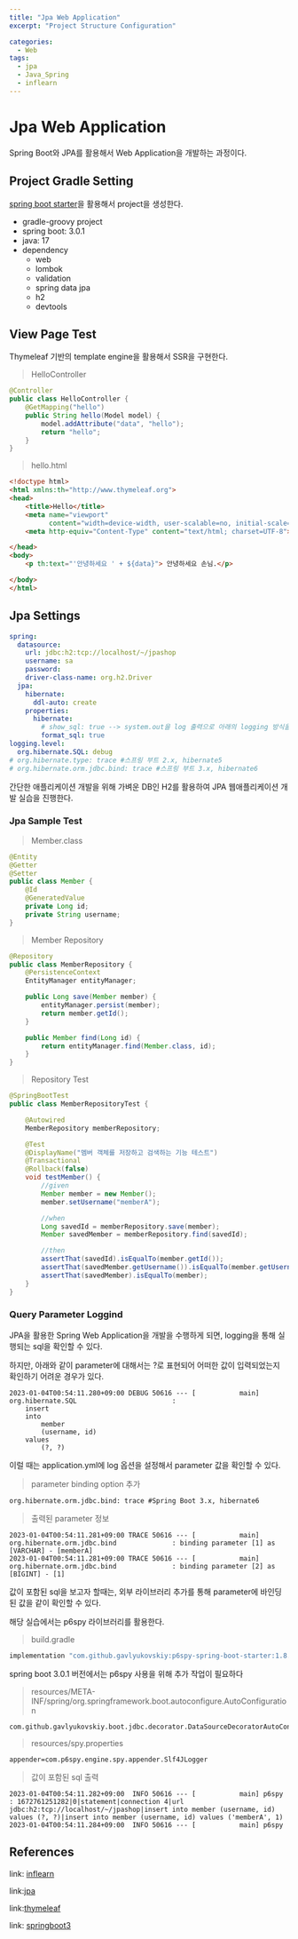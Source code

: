 ```yaml
---
title: "Jpa Web Application"
excerpt: "Project Structure Configuration"

categories:
  - Web
tags:
  - jpa
  - Java_Spring
  - inflearn
---
```

# Jpa Web Application 

Spring Boot와 JPA를 활용해서 Web Application을 개발하는 과정이다.

## Project Gradle Setting

[spring boot starter](https://start.spring.io/)을 활용해서 project을 생성한다.

- gradle-groovy project
- spring boot: 3.0.1
- java: 17
- dependency
    - web
    - lombok
    - validation
    - spring data jpa
    - h2
    - devtools

## View Page Test

Thymeleaf 기반의 template engine을 활용해서 SSR을 구현한다.

> HelloController

```java
@Controller
public class HelloController {
    @GetMapping("hello")
    public String hello(Model model) {
        model.addAttribute("data", "hello");
        return "hello";
    }
}
```

> hello.html

```html
<!doctype html>
<html xmlns:th="http://www.thymeleaf.org">
<head>
    <title>Hello</title>
    <meta name="viewport"
          content="width=device-width, user-scalable=no, initial-scale=1.0, maximum-scale=1.0, minimum-scale=1.0">
    <meta http-equiv="Content-Type" content="text/html; charset=UTF-8">

</head>
<body>
    <p th:text="'안녕하세요 ' + ${data}"> 안녕하세요 손님.</p>

</body>
</html>
```

## Jpa Settings

```yml
spring:
  datasource:
    url: jdbc:h2:tcp://localhost/~/jpashop
    username: sa
    password:
    driver-class-name: org.h2.Driver
  jpa:
    hibernate:
      ddl-auto: create
    properties:
      hibernate:
        # show_sql: true --> system.out을 log 출력으로 아래의 logging 방식을 활용한 log 출력을 진행한다.
        format_sql: true
logging.level:
  org.hibernate.SQL: debug
# org.hibernate.type: trace #스프링 부트 2.x, hibernate5
# org.hibernate.orm.jdbc.bind: trace #스프링 부트 3.x, hibernate6
```

간단한 애플리케이션 개발을 위해 가벼운 DB인 H2를 활용하여 JPA 웹애플리케이션 개발 실습을 진행한다.

### Jpa Sample Test

> Member.class

```java
@Entity
@Getter
@Setter
public class Member {
    @Id
    @GeneratedValue
    private Long id;
    private String username;
}
```

> Member Repository

```java
@Repository
public class MemberRepository {
    @PersistenceContext
    EntityManager entityManager;

    public Long save(Member member) {
        entityManager.persist(member);
        return member.getId();
    }

    public Member find(Long id) {
        return entityManager.find(Member.class, id);
    }
}
```

> Repository Test

```java
@SpringBootTest
public class MemberRepositoryTest {

    @Autowired
    MemberRepository memberRepository;

    @Test
    @DisplayName("멤버 객체를 저장하고 검색하는 기능 테스트")
    @Transactional
    @Rollback(false)
    void testMember() {
        //given
        Member member = new Member();
        member.setUsername("memberA");

        //when
        Long savedId = memberRepository.save(member);
        Member savedMember = memberRepository.find(savedId);

        //then
        assertThat(savedId).isEqualTo(member.getId());
        assertThat(savedMember.getUsername()).isEqualTo(member.getUsername());
        assertThat(savedMember).isEqualTo(member);
    }
}
```

### Query Parameter Loggind

JPA을 활용한 Spring Web Application을 개발을 수행하게 되면, logging을 통해 실행되는 sql을 확인할 수 있다.

하지만, 아래와 같이 parameter에 대해서는 ?로 표현되어 어떠한 값이 입력되었는지 확인하기 어려운 경우가 있다. 

```
2023-01-04T00:54:11.280+09:00 DEBUG 50616 --- [           main] org.hibernate.SQL                        : 
    insert 
    into
        member
        (username, id) 
    values
        (?, ?)
```

이럴 때는 application.yml에 log 옵션을 설정해서 parameter 값을 확인할 수 있다.

> parameter binding option 추가

```
org.hibernate.orm.jdbc.bind: trace #Spring Boot 3.x, hibernate6
```

> 출력된 parameter 정보

```
2023-01-04T00:54:11.281+09:00 TRACE 50616 --- [           main] org.hibernate.orm.jdbc.bind              : binding parameter [1] as [VARCHAR] - [memberA]
2023-01-04T00:54:11.281+09:00 TRACE 50616 --- [           main] org.hibernate.orm.jdbc.bind              : binding parameter [2] as [BIGINT] - [1]
```

값이 포함된 sql을 보고자 할때는, 외부 라이브러리 추가를 통해 parameter에 바인딩된 값을 같이 확인할 수 있다.

해당 실습에서는 p6spy 라이브러리를 활용한다.

> build.gradle

```gradle
implementation "com.github.gavlyukovskiy:p6spy-spring-boot-starter:1.8.1"
```

spring boot 3.0.1 버전에서는 p6spy 사용을 위해 추가 작업이 필요하다

> resources/META-INF/spring/org.springframework.boot.autoconfigure.AutoConfiguration

```
com.github.gavlyukovskiy.boot.jdbc.decorator.DataSourceDecoratorAutoConfiguration
```

> resources/spy.properties

```
appender=com.p6spy.engine.spy.appender.Slf4JLogger
```

> 값이 포함된 sql 출력

```
2023-01-04T00:54:11.282+09:00  INFO 50616 --- [           main] p6spy                                    : 1672761251282|0|statement|connection 4|url jdbc:h2:tcp://localhost/~/jpashop|insert into member (username, id) values (?, ?)|insert into member (username, id) values ('memberA', 1)
2023-01-04T00:54:11.284+09:00  INFO 50616 --- [           main] p6spy  
```


## References
link: [inflearn](https://www.inflearn.com/course/%EC%8A%A4%ED%94%84%EB%A7%81%EB%B6%80%ED%8A%B8-JPA-%ED%99%9C%EC%9A%A9-1#)

link:[jpa](https://spring.io/projects/spring-data-jpa)

link:[thymeleaf](https://spring.io/guides/gs/serving-web-content/)

link: [springboot3](https://bit.ly/springboot3)

